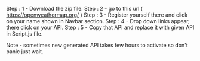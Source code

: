 Step : 1 - Download the zip file. 
Step : 2 - go to this url ( https://openweathermap.org/ )
Step : 3 - Register yourself there and click on your name shown in Navbar section.
Step : 4 - Drop down links appear, there click on your API.
Step : 5 - Copy that API and replace it with given API in Script.js file. 

Note - sometimes new generated API takes few hours to activate so don't panic just wait.
